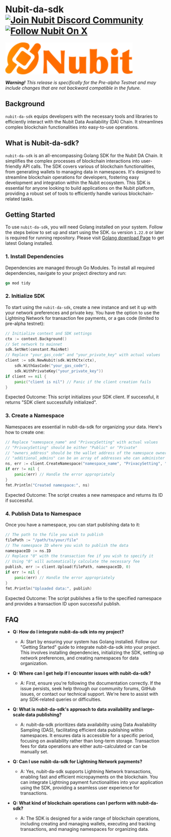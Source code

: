 # Nubit-da-sdk [![Join Nubit Discord Community](https://img.shields.io/discord/916984413944967180?logo=discord&style=flat)](https://discord.gg/5sVBzYa4Sg) [![Follow Nubit On X](https://img.shields.io/twitter/follow/nubit_org)](https://twitter.com/Nubit_org)

<img src="assets/logo.svg" width="400px" alt="Nubit Logo" />

***Warning!*** *This release is specifically for the Pre-alpha Testnet and may include changes that are not backward compatible in the future.*

## Background
`nubit-da-sdk` equips developers with the necessary tools and libraries to efficiently interact with the Nubit Data Availability (DA) Chain. It streamlines complex blockchain functionalities into easy-to-use operations.

## What is Nubit-da-sdk?
`nubit-da-sdk` is an all-encompassing Golang SDK for the Nubit DA Chain. It simplifies the complex processes of blockchain interactions into user-friendly API calls. 
The SDK covers various of blockchain functionalities, from generating wallets to managing data in namespaces. It's designed to streamline blockchain operations for developers, fostering easy development and integration within the Nubit ecosystem. 
This SDK is essential for anyone looking to build applications on the Nubit platform, providing a robust set of tools to efficiently handle various blockchain-related tasks.


## Getting Started
To use `nubit-da-sdk`, you will need Golang installed on your system. Follow the steps below to set up and start using the SDK. `Go` version `1.22.0` or later is required for running repository. Please visit [Golang download Page](https://go.dev/doc/install) to get latest Golang installed.

### 1. Install Dependencies
Dependencies are managed through Go Modules. To install all required dependencies, navigate to your project directory and run:

```go
go mod tidy
```

### 2. Initialize SDK
To start using the `nubit-da-sdk`, create a new instance and set it up with your network preferences and private key. You have the option to use the Lightning Network for transaction fee payments, or a gas code (limited to pre-alpha testnet):

```go
// Initialize context and SDK settings
ctx := context.Background()
// Set network to mainnet
sdk.SetNet(constant.MainNet)
// Replace "your_gas_code" and "your_private_key" with actual values
client := sdk.NewNubit(sdk.WithCtx(ctx),
    sdk.WithGasCode("your_gas_code"),
    sdk.WithPrivateKey("your_private_key"))
if client == nil {
    panic("client is nil") // Panic if the client creation fails
}
```

Expected Outcome: This script initializes your SDK client. If successful, it returns "SDK client successfully initialized".

### 3. Create a Namespace
Namespaces are essential in nubit-da-sdk for organizing your data. Here's how to create one:

```go
// Replace "namespace_name" and "PrivacySetting" with actual values
// "PrivacySetting" should be either "Public" or "Private"
// "owners_address" should be the wallet address of the namespace owner
// "additional_admins" can be an array of addresses who can administer the namespace
ns, err := client.CreateNamespace("namespace_name", "PrivacySetting", "owners_address", []string{"additional_admins"})
if err != nil {
    panic(err) // Handle the error appropriately
}
fmt.Println("Created namespace:", ns)
```
Expected Outcome: The script creates a new namespace and returns its ID if successful.

### 4. Publish Data to Namespace
Once you have a namespace, you can start publishing data to it:
```go
// The path to the file you wish to publish
filePath := "/path/to/your/file"
// The namespace ID where you wish to publish the data
namespaceID := ns.ID
// Replace "0" with the transaction fee if you wish to specify it
// Using "0" will automatically calculate the necessary fee
publish, err := client.Upload(filePath, namespaceID, 0)
if err != nil {
    panic(err) // Handle the error appropriately
}
fmt.Println("Uploaded data:", publish)
```
Expected Outcome: The script publishes a file to the specified namespace and provides a transaction ID upon successful publish.


## FAQ
- **Q: How do I integrate nubit-da-sdk into my project?**
    - A: Start by ensuring your system has Golang installed. Follow our "Getting Started" guide to integrate nubit-da-sdk into your project. This involves installing dependencies, initializing the SDK, setting up network preferences, and creating namespaces for data organization.

- **Q: Where can I get help if I encounter issues with nubit-da-sdk?**
    - A: First, ensure you're following the documentation correctly. If the issue persists, seek help through our community forums, GitHub issues, or contact our technical support. We're here to assist with any SDK-related queries or difficulties.

- **Q: What is nubit-da-sdk's approach to data availability and large-scale data publishing?**
    - A: nubit-da-sdk prioritizes data availability using Data Availability Sampling (DAS), facilitating efficient data publishing within namespaces. It ensures data is accessible for a specific period, focusing on availability rather than long-term storage. Transaction fees for data operations are either auto-calculated or can be manually set.

- **Q: Can I use nubit-da-sdk for Lightning Network payments?**
    - A: Yes, nubit-da-sdk supports Lightning Network transactions, enabling fast and efficient micropayments on the blockchain. You can integrate Lightning payment functionalities into your application using the SDK, providing a seamless user experience for transactions.

- **Q: What kind of blockchain operations can I perform with nubit-da-sdk?**
    - A: The SDK is designed for a wide range of blockchain operations, including creating and managing wallets, executing and tracking transactions, and managing namespaces for organizing data.
